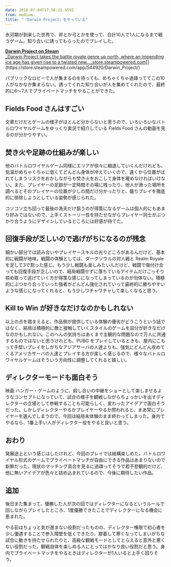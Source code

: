 ```yaml
---
date: 2018-07-04T17:58:21.459Z
from: medium
title: "『Darwin Project』をやっている"
---
```


氷河期が到来した世界で、斧とか弓とかを使って、合計10人で1人になるまで戦うゲーム。知り合いに誘ってもらったのでプレイした。

[**Darwin Project on Steam**  
_Darwin Project takes the battle royale genre up north, where an impending ice age has given rise to a twisted new…_store.steampowered.com](https://store.steampowered.com/app/544920/Darwin_Project/ "https://store.steampowered.com/app/544920/Darwin_Project/")[](https://store.steampowered.com/app/544920/Darwin_Project/)

パブリックなロビーで人が集まるのを待っても、めちゃくちゃ過疎っててこの10人がなかなか集まらない。誘ってくれた知り合いが人を集めてくれたので、最終的に6〜7人でプライベートマッチをやることができた。

## Fields Food さんはすごい

文章だけだとゲームの様子がほとんど分からないと思うので、いろいろいなバトルロワイヤルゲームをゆっくり実況で紹介している Fields Food さんの動画を見るのが分かりやすい。

## 焚き火や足跡の仕組みが楽しい

他のバトルロワイヤルゲーム同様にエリアが徐々に縮退していくんだけれども、気温がめちゃくちゃに低くてどんどん身体が冷えていくので、遠くから位置がばれてしまうリスクをおかしながらも焚き火をおこして身体を暖めなければいけない。また、プレイヤーの足跡が一定時間その場に残ったり、他人が漁った場所を調べるとそのプレイヤーの位置が少しの間だけ分かったりと、籠りプレイを徹底的に排除しようとしている姿勢が感じられた。

コソコソ立ち回って最後の漁夫だけ狙うのが得策になるゲームは個人的にもあまり好みではないので、上手くストーリー性を持たせながらプレイヤー同士がぶつかり合うようにデザインしているところには好感が持てた。

## 回復手段が乏しいので逃げがちになるのが残念

細かい部分では読み合いやプレイヤースキルの光りどころがあるんだけど、基本的に戦闘が地味。戦闘の体験としては、ダークソウルの対人戦と Realm Royale を足して3で割った感じ。もう少し戦闘も楽しみたいんだけど、戦闘で傷付け合っても回復手段が乏しいので、結局戦闘せずに落ちているアイテムだけこっそり掠め取って逃げていく方が得策な感じになってしまっているのが勿体ない。積極的にぶつかり合っていった強者がどんどん強化されていって最終的に勝ちやすいような感じになってくれると、もう少しワチャワチャして楽しくなると思う。

## Kill to Win が好きなだけなのかもしれない

以上の点を踏まえると、作品側が提供している体験の優劣がどうこうという話ではなく、結局は積極的に敵と接触していくスタイルのゲームを自分が好きなだけなのかもしれない。このへんの気持ちはあくまで主観的な問題なので万人に共通するものではないと思うけれども、PUBG をプレイしているときも、屋内にこもって手堅いプレイをしがちなアジアサーバの人達よりも、強気にどんどん攻めてくるアメリカサーバの人達とプレイする方が楽しく感じるので、様々なバトルロワイヤルゲームはそういう方向性に調整してくれると嬉しい。

## ディレクターモードも面白そう

映画 ハンガー・ゲームのように、殺し合いの中継をショーとして楽しませるようなコンセプトになっていて、試合の様子を観戦しながらちょっかいを出すディレクターの立場として参戦することも可能らしく、変わったアイデアで面白そうだった。しかしディレクターやるかプレイヤーやるか問われると、まあ常にプレイヤーを選んでしまうので、今回は結局未体験のまま終わってしまった。身内でやるなら、1番上手い人がディレクター役をやると良いと思う。

## おわり

発展途上という感じはしたけれど、今回のプレイでは結構楽しめた。バトルロワイヤル形式のゲームでプライベートマッチが自由にできる作品はあまりないので新鮮だった。現状のマッチング具合を見るに過疎ってそうで若干悲観的だけど、他に無いアイデアが色々と詰め込まれているので、今後に期待したい作品。

## 追加

後日また集まって、優勝した人が次の回ではディレクターになるというルールで回しながらプレイしたところ、1度優勝できたことでディレクターになる機会に恵まれた。

やる前はちょっと気が進まない役割だったものの、ディレクター権限で初心者を少し優遇することで参入障壁を低くできたり、膠着して寒くなってしまいがちな試合に動きを持たせられたりと、高級な観戦モードとしてとらえると意外と悪くない役割だった。観戦自体を楽しめる人にとってはかなり良い役割だと思う。身内でプライベートマッチをやるときはディレクターが1人いると上手く回りそう。
